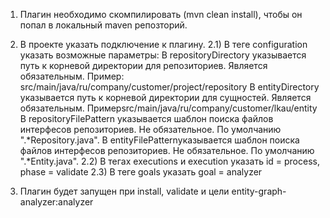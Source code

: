 1) Плагин необходимо скомпилировать (mvn clean install), чтобы он попал в локальный maven репозторий.
2) В проекте указать подключение к плагину. 
2.1) В теге configuration указать возможные параметры: 
В repositoryDirectory указывается путь к корневой директории для репозиториев. Является обязательным. Пример: src/main/java/ru/company/customer/project/repository
В entityDirectory указывается путь к корневой директории для сущностей. Является обязательным. Примерsrc/main/java/ru/company/customer/lkau/entity
В repositoryFilePattern указывается шаблон поиска файлов интерфесов репозиториев. Не обязательное. По умолчанию ".*Repository.java".
В entityFilePatternуказывается шаблон поиска файлов интерфесов репозиториев. Не обязательное. По умолчанию ".*Entity.java".
2.2) В тегах executions и execution указать id = process, phase = validate 
2.3) В теге goals указать goal = analyzer
       
3) Плагин будет запущен при install, validate и цели entity-graph-analyzer:analyzer
